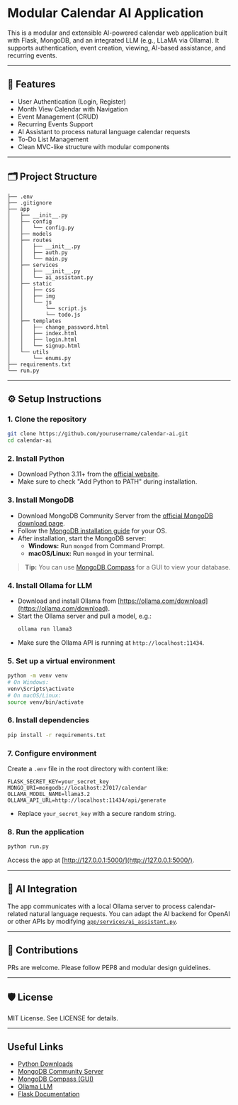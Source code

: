 # Modular Calendar AI Application

This is a modular and extensible AI-powered calendar web application built with Flask, MongoDB, and an integrated LLM (e.g., LLaMA via Ollama). It supports authentication, event creation, viewing, AI-based assistance, and recurring events.

---

## 🚀 Features

- User Authentication (Login, Register)
- Month View Calendar with Navigation
- Event Management (CRUD)
- Recurring Events Support
- AI Assistant to process natural language calendar requests
- To-Do List Management
- Clean MVC-like structure with modular components

---

## 🗂 Project Structure

```
├── .env
├── .gitignore
├── app
│   ├── __init__.py
│   ├── config
│   │   └── config.py
│   ├── models
│   ├── routes
│   │   ├── __init__.py
│   │   ├── auth.py
│   │   └── main.py
│   ├── services
│   │   ├── __init__.py
│   │   └── ai_assistant.py
│   ├── static
│   │   ├── css
│   │   ├── img
│   │   └── js
│   │       └── script.js
│   │       └── todo.js
│   ├── templates
│   │   ├── change_password.html
│   │   ├── index.html
│   │   ├── login.html
│   │   └── signup.html
│   └── utils
│       └── enums.py
├── requirements.txt
└── run.py
```

---

## ⚙️ Setup Instructions

### 1. Clone the repository

```sh
git clone https://github.com/yourusername/calendar-ai.git
cd calendar-ai
```

### 2. Install Python

- Download Python 3.11+ from the [official website](https://www.python.org/downloads/).
- Make sure to check "Add Python to PATH" during installation.

### 3. Install MongoDB

- Download MongoDB Community Server from the [official MongoDB download page](https://www.mongodb.com/try/download/community).
- Follow the [MongoDB installation guide](https://docs.mongodb.com/manual/installation/) for your OS.
- After installation, start the MongoDB server:
  - **Windows:** Run `mongod` from Command Prompt.
  - **macOS/Linux:** Run `mongod` in your terminal.

> **Tip:** You can use [MongoDB Compass](https://www.mongodb.com/try/download/compass) for a GUI to view your database.

### 4. Install Ollama for LLM

- Download and install Ollama from [https://ollama.com/download](https://ollama.com/download).
- Start the Ollama server and pull a model, e.g.:
  ```sh
  ollama run llama3
  ```
- Make sure the Ollama API is running at `http://localhost:11434`.

### 5. Set up a virtual environment

```sh
python -m venv venv
# On Windows:
venv\Scripts\activate
# On macOS/Linux:
source venv/bin/activate
```

### 6. Install dependencies

```sh
pip install -r requirements.txt
```

### 7. Configure environment

Create a `.env` file in the root directory with content like:

```env
FLASK_SECRET_KEY=your_secret_key
MONGO_URI=mongodb://localhost:27017/calendar
OLLAMA_MODEL_NAME=llama3.2
OLLAMA_API_URL=http://localhost:11434/api/generate
```

- Replace `your_secret_key` with a secure random string.

### 8. Run the application

```sh
python run.py
```

Access the app at [http://127.0.0.1:5000/](http://127.0.0.1:5000/).

---

## 🧠 AI Integration

The app communicates with a local Ollama server to process calendar-related natural language requests. You can adapt the AI backend for OpenAI or other APIs by modifying [`app/services/ai_assistant.py`](app/services/ai_assistant.py).

---

## 📂 Contributions

PRs are welcome. Please follow PEP8 and modular design guidelines.

---

## 🛡 License

MIT License. See LICENSE for details.

---

## Useful Links

- [Python Downloads](https://www.python.org/downloads/)
- [MongoDB Community Server](https://www.mongodb.com/try/download/community)
- [MongoDB Compass (GUI)](https://www.mongodb.com/try/download/compass)
- [Ollama LLM](https://ollama.com/download)
- [Flask Documentation](https://flask.palletsprojects.com/)

